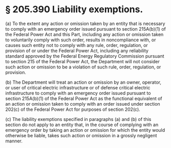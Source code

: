 # § 205.390   Liability exemptions.

(a) To the extent any action or omission taken by an entity that is necessary to comply with an emergency order issued pursuant to section 215A(b)(1) of the Federal Power Act and this Part, including any action or omission taken to voluntarily comply with such order, results in noncompliance with, or causes such entity not to comply with any rule, order, regulation, or provision of or under the Federal Power Act, including any reliability standard approved by the Federal Energy Regulatory Commission pursuant to section 215 of the Federal Power Act, the Department will not consider such action or omission to be a violation of such rule, order, regulation, or provision.


(b) The Department will treat an action or omission by an owner, operator, or user of critical electric infrastructure or of defense critical electric infrastructure to comply with an emergency order issued pursuant to section 215A(b)(1) of the Federal Power Act as the functional equivalent of an action or omission taken to comply with an order issued under section 202(c) of the Federal Power Act for purposes of section 202(c).


(c) The liability exemptions specified in paragraphs (a) and (b) of this section do not apply to an entity that, in the course of complying with an emergency order by taking an action or omission for which the entity would otherwise be liable, takes such action or omission in a grossly negligent manner.




